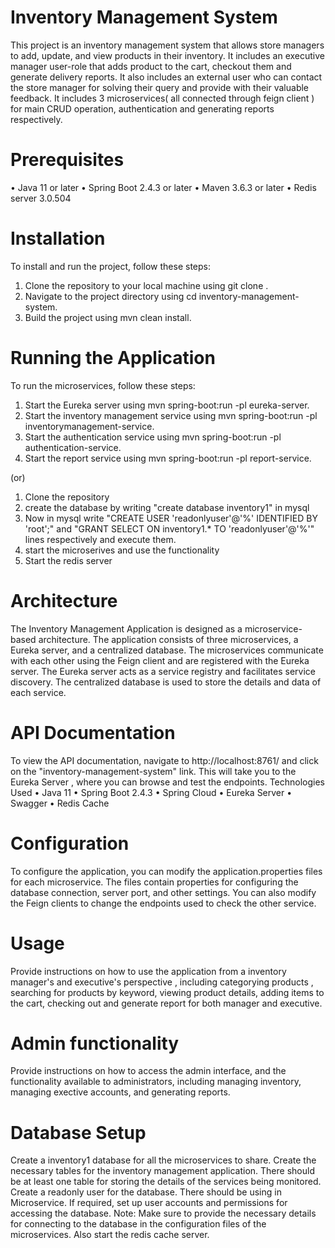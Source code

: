 # Inventory Management System


This project is an inventory management system that allows store managers to add, update, and view products in their inventory. It includes an executive manager user-role that adds product to the cart, checkout them and generate delivery reports. It also includes an external user who can contact the store manager for solving their query and provide with their valuable feedback. It includes 3 microservices( all connected through feign client ) for main CRUD operation, authentication and generating reports respectively.




# Prerequisites


•	Java 11 or later
•	Spring Boot 2.4.3 or later
•	Maven 3.6.3 or later
• Redis server 3.0.504


# Installation


To install and run the project, follow these steps:
1.	Clone the repository to your local machine using git clone <repository-url>.
2.	Navigate to the project directory using cd inventory-management-system.
3.	Build the project using mvn clean install.
  
  
# Running the Application
  
  
To run the microservices, follow these steps:
1.	Start the Eureka server using mvn spring-boot:run -pl eureka-server.
2.	Start the inventory management service using mvn spring-boot:run -pl inventorymanagement-service.
3.	Start the authentication service using mvn spring-boot:run -pl authentication-service.
4.	Start the report service using mvn spring-boot:run -pl report-service.

  (or)
1. Clone the repository
2. create the database by writing "create database inventory1" in mysql
3. Now in mysql write "CREATE USER 'readonlyuser'@'%' IDENTIFIED BY 'root';" and "GRANT SELECT ON inventory1.* TO 'readonlyuser'@'%'" lines respectively and execute them.  
4. start the microserives and use the functionality
5. Start the redis server 
 
# Architecture
  
The Inventory Management Application is designed as a microservice-based architecture. The application consists of three microservices, a Eureka server, and a centralized database. The microservices communicate with each other using the Feign client and are registered with the Eureka server. The Eureka server acts as a service registry and facilitates service discovery. The centralized database is used to store the details and data of each service.
  
# API Documentation
  
  
To view the API documentation, navigate to http://localhost:8761/ and click on the "inventory-management-system" link. This will take you to the Eureka Server , where you can browse and test the endpoints.
Technologies Used
•	Java 11
•	Spring Boot 2.4.3
•	Spring Cloud
•	Eureka Server
•	Swagger
• Redis Cache
  
# Configuration
  
To configure the application, you can modify the application.properties files for each microservice. The files contain properties for configuring the database connection, server port, and other settings. You can also modify the Feign clients to change the endpoints used to check the  other service.
  
  
# Usage
  
Provide instructions on how to use the application from a inventory manager's and executive's perspective , including categorying products , searching for products by keyword, viewing product details, adding items to the cart, checking out and generate report for both manager and executive.

# Admin functionality
  
Provide instructions on how to access the admin interface, and the functionality available to administrators, including managing inventory, managing exective accounts, and generating reports.
  
# Database Setup
  
  
Create a inventory1 database for all the microservices to share. Create the necessary tables for the inventory management application. There should be at least one table for storing the details of the services being monitored. Create a readonly user for the database. There should be using in Microservice. If required, set up user accounts and permissions for accessing the database. Note: Make sure to provide the necessary details for connecting to the database in the configuration files of the microservices. Also start the redis cache server.

